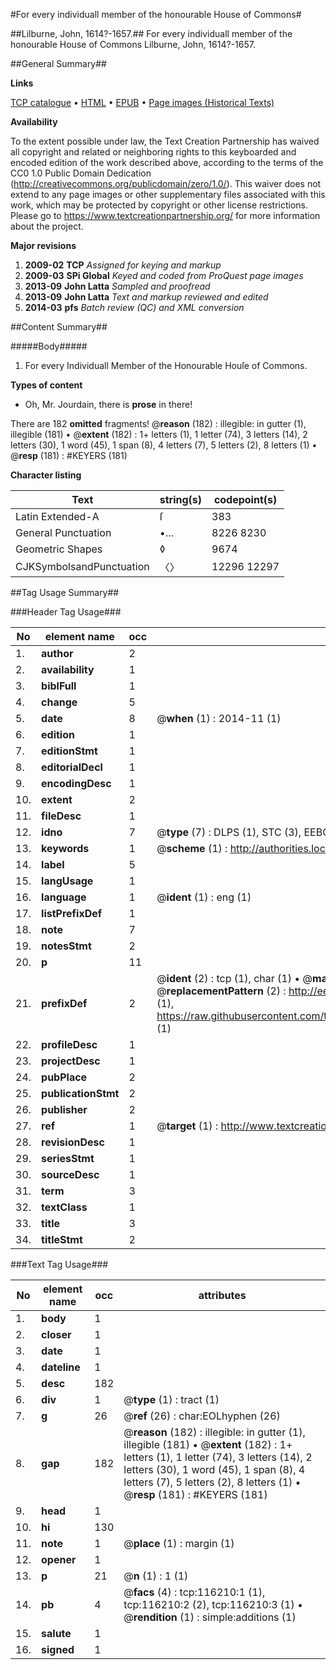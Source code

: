 #For every individuall member of the honourable House of Commons#

##Lilburne, John, 1614?-1657.##
For every individuall member of the honourable House of Commons
Lilburne, John, 1614?-1657.

##General Summary##

**Links**

[TCP catalogue](http://www.ota.ox.ac.uk/tcp/)  • 
[HTML](http://tei.it.ox.ac.uk/tcp/Texts-HTML/free/A88/A88186.html)  • 
[EPUB](http://tei.it.ox.ac.uk/tcp/Texts-EPUB/free/A88/A88186.epub) • 
[Page images (Historical Texts)](https://historicaltexts.jisc.ac.uk/eebo-99863992e)

**Availability**

To the extent possible under law, the Text Creation Partnership has waived all copyright and related or neighboring rights to this keyboarded and encoded edition of the work described above, according to the terms of the CC0 1.0 Public Domain Dedication (http://creativecommons.org/publicdomain/zero/1.0/). This waiver does not extend to any page images or other supplementary files associated with this work, which may be protected by copyright or other license restrictions. Please go to https://www.textcreationpartnership.org/ for more information about the project.

**Major revisions**

1. __2009-02__ __TCP__ *Assigned for keying and markup*
1. __2009-03__ __SPi Global__ *Keyed and coded from ProQuest page images*
1. __2013-09__ __John Latta__ *Sampled and proofread*
1. __2013-09__ __John Latta__ *Text and markup reviewed and edited*
1. __2014-03__ __pfs__ *Batch review (QC) and XML conversion*

##Content Summary##

#####Body#####

1. For every Individuall Member of the Honourable Houſe of Commons.

**Types of content**

  * Oh, Mr. Jourdain, there is **prose** in there!

There are 182 **omitted** fragments! 
 @__reason__ (182) : illegible: in gutter (1), illegible (181)  •  @__extent__ (182) : 1+ letters (1), 1 letter (74), 3 letters (14), 2 letters (30), 1 word (45), 1 span (8), 4 letters (7), 5 letters (2), 8 letters (1)  •  @__resp__ (181) : #KEYERS (181)

**Character listing**


|Text|string(s)|codepoint(s)|
|---|---|---|
|Latin Extended-A|ſ|383|
|General Punctuation|•…|8226 8230|
|Geometric Shapes|◊|9674|
|CJKSymbolsandPunctuation|〈〉|12296 12297|

##Tag Usage Summary##

###Header Tag Usage###

|No|element name|occ|attributes|
|---|---|---|---|
|1.|__author__|2||
|2.|__availability__|1||
|3.|__biblFull__|1||
|4.|__change__|5||
|5.|__date__|8| @__when__ (1) : 2014-11 (1)|
|6.|__edition__|1||
|7.|__editionStmt__|1||
|8.|__editorialDecl__|1||
|9.|__encodingDesc__|1||
|10.|__extent__|2||
|11.|__fileDesc__|1||
|12.|__idno__|7| @__type__ (7) : DLPS (1), STC (3), EEBO-CITATION (1), PROQUEST (1), VID (1)|
|13.|__keywords__|1| @__scheme__ (1) : http://authorities.loc.gov/ (1)|
|14.|__label__|5||
|15.|__langUsage__|1||
|16.|__language__|1| @__ident__ (1) : eng (1)|
|17.|__listPrefixDef__|1||
|18.|__note__|7||
|19.|__notesStmt__|2||
|20.|__p__|11||
|21.|__prefixDef__|2| @__ident__ (2) : tcp (1), char (1)  •  @__matchPattern__ (2) : ([0-9\-]+):([0-9IVX]+) (1), (.+) (1)  •  @__replacementPattern__ (2) : http://eebo.chadwyck.com/downloadtiff?vid=$1&page=$2 (1), https://raw.githubusercontent.com/textcreationpartnership/Texts/master/tcpchars.xml#$1 (1)|
|22.|__profileDesc__|1||
|23.|__projectDesc__|1||
|24.|__pubPlace__|2||
|25.|__publicationStmt__|2||
|26.|__publisher__|2||
|27.|__ref__|1| @__target__ (1) : http://www.textcreationpartnership.org/docs/. (1)|
|28.|__revisionDesc__|1||
|29.|__seriesStmt__|1||
|30.|__sourceDesc__|1||
|31.|__term__|3||
|32.|__textClass__|1||
|33.|__title__|3||
|34.|__titleStmt__|2||


###Text Tag Usage###

|No|element name|occ|attributes|
|---|---|---|---|
|1.|__body__|1||
|2.|__closer__|1||
|3.|__date__|1||
|4.|__dateline__|1||
|5.|__desc__|182||
|6.|__div__|1| @__type__ (1) : tract (1)|
|7.|__g__|26| @__ref__ (26) : char:EOLhyphen (26)|
|8.|__gap__|182| @__reason__ (182) : illegible: in gutter (1), illegible (181)  •  @__extent__ (182) : 1+ letters (1), 1 letter (74), 3 letters (14), 2 letters (30), 1 word (45), 1 span (8), 4 letters (7), 5 letters (2), 8 letters (1)  •  @__resp__ (181) : #KEYERS (181)|
|9.|__head__|1||
|10.|__hi__|130||
|11.|__note__|1| @__place__ (1) : margin (1)|
|12.|__opener__|1||
|13.|__p__|21| @__n__ (1) : 1 (1)|
|14.|__pb__|4| @__facs__ (4) : tcp:116210:1 (1), tcp:116210:2 (2), tcp:116210:3 (1)  •  @__rendition__ (1) : simple:additions (1)|
|15.|__salute__|1||
|16.|__signed__|1||
